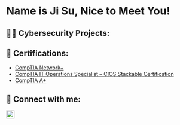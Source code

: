 <h1>Name is Ji Su, Nice to Meet You!

<h2>👨‍💻 Cybersecurity Projects:</h2>



<h2>📄 Certifications:</h2>

- [CompTIA Network+](https://www.credly.com/badges/0fe2f708-bffb-409b-aeaa-149afde87d40/linked_in_profile)
- [CompTIA IT Operations Specialist – CIOS Stackable Certification](https://www.credly.com/badges/2ecb7358-f1f1-4e6b-8c28-a36f80baf794/linked_in_profile)
- [CompTIA A+](https://www.credly.com/badges/247548b8-efa1-407e-916c-3f8287c86149/linked_in_profile)

<h2> 🤳 Connect with me:</h2>


[<img align="left" alt="JiSuLee | LinkedIn" width="22px" src="https://cdn.jsdelivr.net/npm/simple-icons@v3/icons/linkedin.svg" />][linkedin]



[linkedin]: https://www.linkedin.com/in/ji-su-lee-00ba71167/

